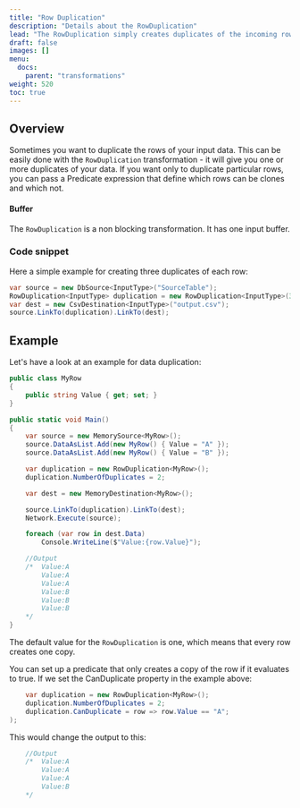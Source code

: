 ```yaml
---
title: "Row Duplication"
description: "Details about the RowDuplication"
lead: "The RowDuplication simply creates duplicates of the incoming rows. You can specify how many copies you want or if you want to create a copy only if a predicate evaluates to true."
draft: false
images: []
menu:
  docs:
    parent: "transformations"
weight: 520
toc: true
---
```



## Overview

Sometimes you want to duplicate the rows of your input data. This can be easily done with the `RowDuplication` transformation - it will give you one or more duplicates of your data. If you want only to duplicate particular rows, you can pass a Predicate expression that define which rows can be clones and which not.

#### Buffer

The `RowDuplication` is a non blocking transformation. It has one input buffer.

### Code snippet

Here a simple example for creating three duplicates of each row:

```C#
var source = new DbSource<InputType>("SourceTable");
RowDuplication<InputType> duplication = new RowDuplication<InputType>(3);
var dest = new CsvDestination<InputType>("output.csv");
source.LinkTo(duplication).LinkTo(dest);
```

## Example

Let's have a look at an example for data duplication:

```C#
public class MyRow
{
    public string Value { get; set; }
}

public static void Main()
{
    var source = new MemorySource<MyRow>();
    source.DataAsList.Add(new MyRow() { Value = "A" });
    source.DataAsList.Add(new MyRow() { Value = "B" });

    var duplication = new RowDuplication<MyRow>();
    duplication.NumberOfDuplicates = 2;

    var dest = new MemoryDestination<MyRow>();

    source.LinkTo(duplication).LinkTo(dest);
    Network.Execute(source);

    foreach (var row in dest.Data)
        Console.WriteLine($"Value:{row.Value}");

    //Output
    /*  Value:A
        Value:A
        Value:A
        Value:B
        Value:B
        Value:B
    */
}
```

The default value for the `RowDuplication` is one, which means that every row creates one copy.

You can set up a predicate that only creates a copy of the row if it evaluates to true. If we set the CanDuplicate property
in the example above:

```C#
    var duplication = new RowDuplication<MyRow>();
    duplication.NumberOfDuplicates = 2;
    duplication.CanDuplicate = row => row.Value == "A";
);
```

This would change the output to this:

```C#
    //Output
    /*  Value:A
        Value:A
        Value:A
        Value:B
    */
```
